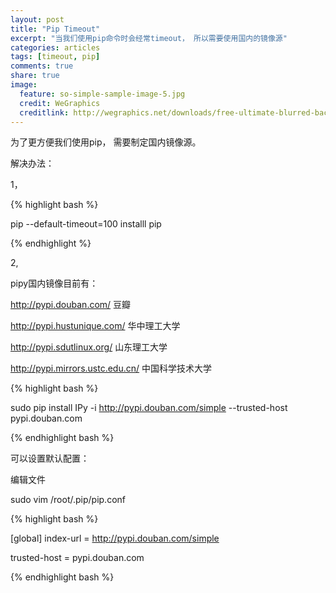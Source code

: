 ```yaml
---
layout: post
title: "Pip Timeout"
excerpt: "当我们使用pip命令时会经常timeout， 所以需要使用国内的镜像源" 
categories: articles
tags: [timeout, pip]
comments: true
share: true
image:
  feature: so-simple-sample-image-5.jpg
  credit: WeGraphics
  creditlink: http://wegraphics.net/downloads/free-ultimate-blurred-background-pack/
---
```




为了更方便我们使用pip， 需要制定国内镜像源。 


解决办法： 

1， 

{% highlight bash %}

 pip --default-timeout=100 installl pip 

{% endhighlight %}


2, 

pipy国内镜像目前有：
 

http://pypi.douban.com/  豆瓣

http://pypi.hustunique.com/  华中理工大学

http://pypi.sdutlinux.org/  山东理工大学

http://pypi.mirrors.ustc.edu.cn/  中国科学技术大学

{% highlight bash %}

sudo pip  install IPy  -i http://pypi.douban.com/simple  --trusted-host pypi.douban.com 

{% endhighlight bash %}

可以设置默认配置：

编辑文件

sudo vim /root/.pip/pip.conf


{% highlight bash %}

[global]
index-url = http://pypi.douban.com/simple

trusted-host = pypi.douban.com

{% endhighlight bash %}





